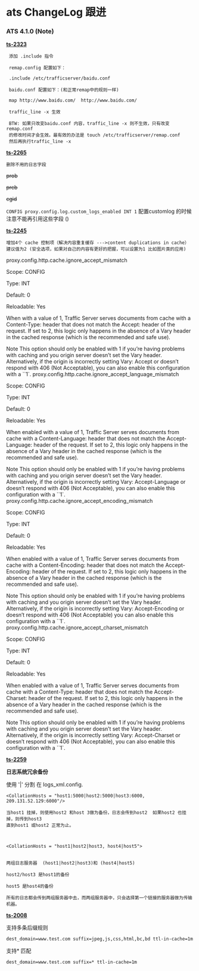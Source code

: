 # ats ChangeLog 跟进


### ATS 4.1.0 (Note)

**[ts-2323](https://issues.apache.org/jira/browse/TS-2323)**

	 添加 .include 指令
	 
	 remap.config 配置如下：
	 
	 .include /etc/trafficserver/baidu.conf
	 
	 baidu.conf 配置如下：(和正常remap中的规则一样)
	 
	 map http://www.baidu.com/	http://www.baidu.com/
	 
	 traffic_line -x 生效
	 
	 BTW: 如果只改变baidu.conf 内容，traffic_line -x 则不生效，只有改变remap.conf
	 的修改时间才会生效。最有效的办法是 touch /etc/trafficserver/remap.conf
	 然后再执行traffic_line -x
	
**[ts-2265](https://issues.apache.org/jira/browse/TS-2265)**


	删除不用的日志字段
~~prob~~

~~prcb~~

~~cgid~~

`CONFIG proxy.config.log.custom_logs_enabled INT 1` 配置customlog 的时候注意不能再引用这些字段 ()


**[ts-2245](TS-2245)**

	增加4个 cache 控制项（解决内容重复缓存 --->content duplications in cache）
	建议值为2 (安全选项，如果对自己的内容有更好的把握，可以设置为1 比如图片类的应用)

proxy.config.http.cache.ignore_accept_mismatch

Scope:	CONFIG

Type:	INT

Default:	0

Reloadable:	Yes

When with a value of 1, Traffic Server serves documents from cache with a Content-Type: header that does not match the Accept: header of the request. If set to 2, this logic only happens in the absence of a Vary header in the cached response (which is the recommended and safe use).

Note This option should only be enabled with 1 if you’re having problems with caching and you origin server doesn’t set the Vary header. Alternatively, if the origin is incorrectly setting Vary: Accept or doesn’t respond with 406 (Not Acceptable), you can also enable this configuration with a ``1`.
proxy.config.http.cache.ignore_accept_language_mismatch

Scope:	CONFIG

Type:	INT

Default:	0

Reloadable:	Yes

When enabled with a value of 1, Traffic Server serves documents from cache with a Content-Language: header that does not match the Accept-Language: header of the request. If set to 2, this logic only happens in the absence of a Vary header in the cached response (which is the recommended and safe use).

Note This option should only be enabled with 1 if you’re having problems with caching and you origin server doesn’t set the Vary header. Alternatively, if the origin is incorrectly setting Vary: Accept-Language or doesn’t respond with 406 (Not Acceptable), you can also enable this configuration with a ``1`.
proxy.config.http.cache.ignore_accept_encoding_mismatch

Scope:	CONFIG

Type:	INT

Default:	0

Reloadable:	Yes

When enabled with a value of 1, Traffic Server serves documents from cache with a Content-Encoding: header that does not match the Accept-Encoding: header of the request. If set to 2, this logic only happens in the absence of a Vary header in the cached response (which is the recommended and safe use).

Note This option should only be enabled with 1 if you’re having problems with caching and you origin server doesn’t set the Vary header. Alternatively, if the origin is incorrectly setting Vary: Accept-Encoding or doesn’t respond with 406 (Not Acceptable) you can also enable this configuration with a ``1`.
proxy.config.http.cache.ignore_accept_charset_mismatch

Scope:	CONFIG

Type:	INT

Default:	0

Reloadable:	Yes

When enabled with a value of 1, Traffic Server serves documents from cache with a Content-Type: header that does not match the Accept-Charset: header of the request. If set to 2, this logic only happens in the absence of a Vary header in the cached response (which is the recommended and safe use).

Note This option should only be enabled with 1 if you’re having problems with caching and you origin server doesn’t set the Vary header. Alternatively, if the origin is incorrectly setting Vary: Accept-Charset or doesn’t respond with 406 (Not Acceptable), you can also enable this configuration with a ``1`.






**[ts-2259](https://issues.apache.org/jira/browse/TS-2259)**

**日志系统冗余备份**

 使用 '|' 分割 <CollationHosts> 在 logs_xml.config.

	<CollationHosts = "host1:5000|host2:5000|host3:6000, 209.131.52.129:6000"/>

  	当host1 挂掉，则使用host2 和host 3做为备份，日志会传到host2  如果host2 也挂掉，则传到host3 
  	直到host1 或host2 正常为止。
  
  
  
  	<CollationHosts = "host1|host2|host3, host4|host5">
  
  	
  	两组日志服务器  (host1|host2|host3)和 (host4|host5)
  	
  	host2/host3 是host1的备份
  	
  	host5 是host4的备份
  	
  	所有的日志都会传到两组服务器中去，而两组服务器中，只会选择第一个链接的服务器做为传输机器。

  
**[ts-2008](https://issues.apache.org/jira/browse/TS-2008)**
  
支持多条后缀规则

	dest_domain=www.test.com suffix=jpeg,js,css,html,bc,bd ttl-in-cache=1m
	
支持* 匹配

	dest_domain=www.test.com suffix=* ttl-in-cache=1m
